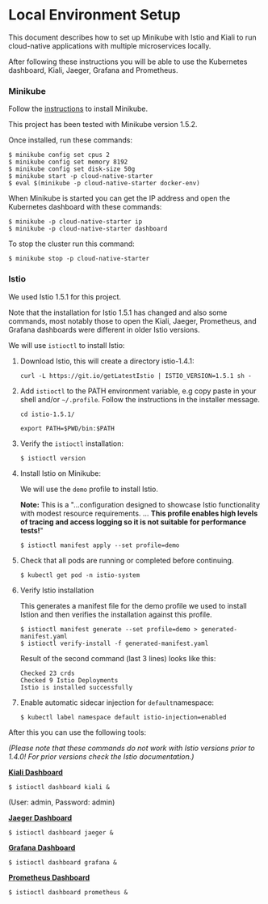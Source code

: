 # Local Environment Setup

This document describes how to set up Minikube with Istio and Kiali to run cloud-native applications with multiple microservices locally.

After following these instructions you will be able to use the Kubernetes dashboard, Kiali, Jaeger, Grafana and Prometheus.

### Minikube

Follow the [instructions](https://kubernetes.io/docs/tasks/tools/install-minikube/) to install Minikube. 

This project has been tested with Minikube version 1.5.2. 

Once installed, run these commands:

```
$ minikube config set cpus 2
$ minikube config set memory 8192
$ minikube config set disk-size 50g
$ minikube start -p cloud-native-starter
$ eval $(minikube -p cloud-native-starter docker-env)
```

When Minikube is started you can get the IP address and open the Kubernetes dashboard with these commands:

```
$ minikube -p cloud-native-starter ip
$ minikube -p cloud-native-starter dashboard
```

To stop the cluster run this command:

```
$ minikube stop -p cloud-native-starter
```
### Istio

We used Istio 1.5.1 for this project. 

Note that the installation for Istio 1.5.1 has changed and also some commands, most notably those to open the Kiali, Jaeger, Prometheus, and Grafana dashboards were different in older Istio versions.

We will use `istioctl` to install Istio:

1. Download Istio, this will create a directory istio-1.4.1:

    ```
    curl -L https://git.io/getLatestIstio | ISTIO_VERSION=1.5.1 sh -
    ```

2. Add `istioctl` to the PATH environment variable, e.g copy paste in your shell and/or `~/.profile`. Follow the instructions in the installer message.

    ```
    cd istio-1.5.1/

    export PATH=$PWD/bin:$PATH
    ```

3. Verify the `istioctl` installation:


    ```
    $ istioctl version 
    ```
 4. Install Istio on Minikube:

    We will use the `demo` profile to install Istio. 

    **Note:** This is a "...configuration designed to showcase Istio functionality with modest resource requirements. ... **This profile enables high levels of tracing and access logging so it is not suitable for performance tests!**"

    ```
    $ istioctl manifest apply --set profile=demo
    ```


5. Check that all pods are running or completed before continuing.
  
    ```
    $ kubectl get pod -n istio-system
    ```

6. Verify Istio installation

    This generates a manifest file for the demo profile we used to install Istion and then verifies the installation against this profile.

    ```
    $ istioctl manifest generate --set profile=demo > generated-manifest.yaml
    $ istioctl verify-install -f generated-manifest.yaml
    ```

    Result of the second command (last 3 lines) looks like this:

     ```
     Checked 23 crds
	 Checked 9 Istio Deployments
	 Istio is installed successfully
	 ```
 
7. Enable automatic sidecar injection for `default`namespace:

    ```
    $ kubectl label namespace default istio-injection=enabled
    ```
After this you can use the following tools:

*(Please note that these commands do not work with Istio versions prior to 1.4.0! For prior versions check the Istio documentation.)*

[**Kiali Dashboard**](https://www.kiali.io/gettingstarted/)


```
$ istioctl dashboard kiali &
```
(User: admin, Password: admin)

[**Jaeger Dashboard**](https://www.jaegertracing.io/docs/1.6/getting-started/)

```
$ istioctl dashboard jaeger &
```


[**Grafana Dashboard**](https://grafana.com/dashboards)

```
$ istioctl dashboard grafana &
```


[**Prometheus Dashboard**](https://prometheus.io/docs/practices/consoles/)

```
$ istioctl dashboard prometheus &
```


